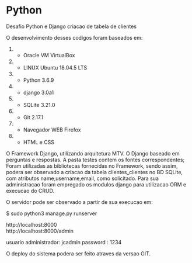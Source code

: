 # Python
Desafio Python e Django criacao de tabela de clientes

O desenvolvimento desses codigos foram baseados em:
  
1.  - Oracle VM VirtualBox 
2.  - LINUX Ubuntu 18.04.5 LTS
3.  - Python 3.6.9
4.  - django 3.0a1
5.  - SQLite 3.21.0
6.  - Git 2.17.1
7.  - Navegador WEB Firefox
8.  - HTML e CSS

O Framework Django, utilizando arquitetura MTV.
O Django baseado em perguntas e respostas.
A pasta testes contem os fontes correspondentes;
Foram utilizadas as bibliotecas fornecidas no Framework, sendo assim, podera ser observado a
criacao da tabela clientes_clientes no BD SQLite, com atributos name,username,email, como solicitado.
Para sua administracao foram empregado os modulos django para utilizacao ORM e execucao do CRUD.

O servidor pode ser observado a partir de sua execucao em:

$ sudo python3 manage.py runserver

http://localhost:8000   
http://localhost:8000/admin

usuario administrador: jcadmin
password : 1234

O deploy do sistema podera ser feito atraves da versao GIT.




 



